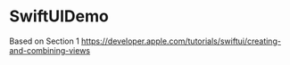 # SwiftUIDemo

Based on Section 1 https://developer.apple.com/tutorials/swiftui/creating-and-combining-views
